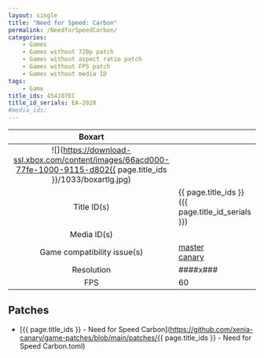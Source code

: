 ```yaml
---
layout: single
title: "Need for Speed: Carbon"
permalink: /NeedforSpeedCarbon/
categories:
    - Games
    - Games without 720p patch
    - Games without aspect ratio patch
    - Games without FPS patch
    - Games without media ID
tags:
    - Game
title_ids: 454107EC
title_id_serials: EA-2028
#media_ids:
---
```


| Boxart                      |                                                                                        |
| :----:                      | :-                                                                                     |
| ![](https://download-ssl.xbox.com/content/images/66acd000-77fe-1000-9115-d802{{ page.title_ids }}/1033/boxartlg.jpg) |
| Title ID(s)                 | {{ page.title_ids }} ({{ page.title_id_serials }})                                     |
| Media ID(s)                 |                                                                                        |
| Game compatibility issue(s) | [master](https://github.com/xenia-project/game-compatibility/issues/)<br>[canary](https://github.com/xenia-canary/game-compatibility/issues/) |
| Resolution                  | ####x###                                                                               |
| FPS                         | 60                                                                                     |

## Patches
* [{{ page.title_ids }} - Need for Speed Carbon](https://github.com/xenia-canary/game-patches/blob/main/patches/{{ page.title_ids }} - Need for Speed Carbon.toml)

<!--This page was generated by a script. You can remove this comment once the page is verified to be free of mistakes.-->
